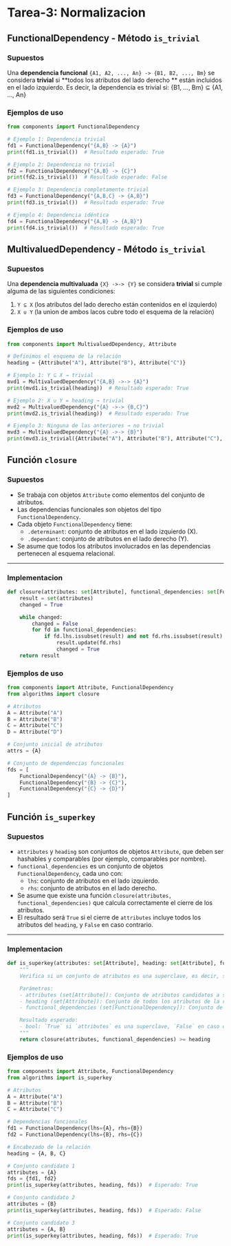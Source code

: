 # Tarea-3: Normalizacion

## FunctionalDependency - Método `is_trivial`

### Supuestos

Una **dependencia funcional** `{A1, A2, ..., An} -> {B1, B2, ..., Bm}` se considera **trivial** si **todos los atributos del lado derecho ** están incluidos en el lado izquierdo. Es decir, la dependencia es trivial si:
{B1, ..., Bm} ⊆ {A1, ..., An}


### Ejemplos de uso

```python
from components import FunctionalDependency

# Ejemplo 1: Dependencia trivial
fd1 = FunctionalDependency("{A,B} -> {A}")
print(fd1.is_trivial())  # Resultado esperado: True

# Ejemplo 2: Dependencia no trivial
fd2 = FunctionalDependency("{A,B} -> {C}")
print(fd2.is_trivial())  # Resultado esperado: False

# Ejemplo 3: Dependencia completamente trivial
fd3 = FunctionalDependency("{A,B,C} -> {A,B}")
print(fd3.is_trivial())  # Resultado esperado: True

# Ejemplo 4: Dependencia idéntica
fd4 = FunctionalDependency("{A,B} -> {A,B}")
print(fd4.is_trivial())  # Resultado esperado: True
```
## MultivaluedDependency - Método `is_trivial`

### Supuestos

Una **dependencia multivaluada** `{X} ->-> {Y}` se considera **trivial** si cumple alguma de las siguientes condiciones: 
1. `Y ⊆ X` (los atributos del lado derecho están contenidos en el izquierdo)
2. `X ∪ Y` (la union de ambos lacos cubre todo el esquema de la relaciòn)


### Ejemplos de uso

```python
from components import MultivaluedDependency, Attribute

# Definimos el esquema de la relación
heading = {Attribute("A"), Attribute("B"), Attribute("C")}

# Ejemplo 1: Y ⊆ X → trivial
mvd1 = MultivaluedDependency("{A,B} ->-> {A}")
print(mvd1.is_trivial(heading))  # Resultado esperado: True

# Ejemplo 2: X ∪ Y = heading → trivial
mvd2 = MultivaluedDependency("{A} ->-> {B,C}")
print(mvd2.is_trivial(heading))  # Resultado esperado: True

# Ejemplo 3: Ninguna de las anteriores → no trivial
mvd3 = MultivaluedDependency("{A} ->-> {B}")
print(mvd3.is_trivial({Attribute("A"), Attribute("B"), Attribute("C"), Attribute("D")}))  # Resultado esperado: False
```

## Función `closure`

### Supuestos

- Se trabaja con objetos `Attribute` como elementos del conjunto de atributos.
- Las dependencias funcionales son objetos del tipo `FunctionalDependency`.
- Cada objeto `FunctionalDependency` tiene:
  - `.determinant`: conjunto de atributos en el lado izquierdo (X).
  - `.dependant`: conjunto de atributos en el lado derecho (Y).
- Se asume que todos los atributos involucrados en las dependencias pertenecen al esquema relacional.

---

### Implementacion
```python
def closure(attributes: set[Attribute], functional_dependencies: set[FunctionalDependency]) -> set[Attribute]:
    result = set(attributes)
    changed = True

    while changed:
        changed = False
        for fd in functional_dependencies:
            if fd.lhs.issubset(result) and not fd.rhs.issubset(result):
                result.update(fd.rhs)
                changed = True
    return result
```

### Ejemplos de uso

```python
from components import Attribute, FunctionalDependency
from algorithms import closure

# Atributos
A = Attribute("A")
B = Attribute("B")
C = Attribute("C")
D = Attribute("D")

# Conjunto inicial de atributos
attrs = {A}

# Conjunto de dependencias funcionales
fds = [
    FunctionalDependency("{A} -> {B}"),
    FunctionalDependency("{B} -> {C}"),
    FunctionalDependency("{C} -> {D}")
]
```

## Función `is_superkey`

### Supuestos

- `attributes` y `heading` son conjuntos de objetos `Attribute`, que deben ser hashables y comparables (por ejemplo, comparables por nombre).
- `functional_dependencies` es un conjunto de objetos `FunctionalDependency`, cada uno con:
  - `lhs`: conjunto de atributos en el lado izquierdo.
  - `rhs`: conjunto de atributos en el lado derecho.
- Se asume que existe una función `closure(attributes, functional_dependencies)` que calcula correctamente el cierre de los atributos.
- El resultado será `True` si el cierre de `attributes` incluye todos los atributos del `heading`, y `False` en caso contrario.

---

### Implementacion
```python
def is_superkey(attributes: set[Attribute], heading: set[Attribute], functional_dependencies: set[FunctionalDependency]) -> bool:
    """
    Verifica si un conjunto de atributos es una superclave, es decir, si su cierre contiene todo el encabezado.

    Parámetros:
    - attributes (set[Attribute]): Conjunto de atributos candidatos a superclave.
    - heading (set[Attribute]): Conjunto de todos los atributos de la relación.
    - functional_dependencies (set[FunctionalDependency]): Conjunto de dependencias funcionales.

    Resultado esperado:
    - bool: `True` si `attributes` es una superclave, `False` en caso contrario.
    """
    return closure(attributes, functional_dependencies) >= heading
```

### Ejemplos de uso

```python
from components import Attribute, FunctionalDependency
from algorithms import is_superkey

# Atributos
A = Attribute("A")
B = Attribute("B")
C = Attribute("C")

# Dependencias funcionales
fd1 = FunctionalDependency(lhs={A}, rhs={B})
fd2 = FunctionalDependency(lhs={B}, rhs={C})

# Encabezado de la relación
heading = {A, B, C}

# Conjunto candidato 1
attributes = {A}
fds = {fd1, fd2}
print(is_superkey(attributes, heading, fds))  # Esperado: True

# Conjunto candidato 2
attributes = {B}
print(is_superkey(attributes, heading, fds))  # Esperado: False

# Conjunto candidato 3
attributes = {A, B}
print(is_superkey(attributes, heading, fds))  # Esperado: True
```






